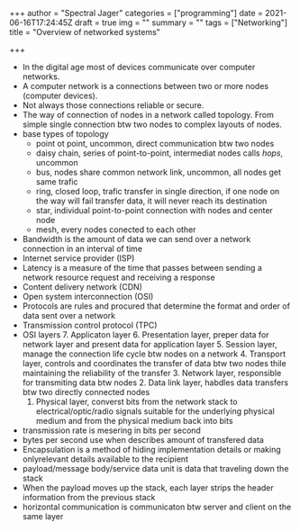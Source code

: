 +++
author = "Spectral Jager"
categories = ["programming"]
date = 2021-06-16T17:24:45Z
draft = true
img = ""
summary = ""
tags = ["Networking"]
title = "Overview of networked systems"

+++
- In the digital age most of devices communicate over computer networks. 
- A computer network is a connections between two or more nodes (computer devices). 
- Not always those connections reliable or secure.
- The way of connection of nodes in a network called topology. From simple single connection btw two nodes to complex layouts of nodes.
- base types of topology
	- point ot point, uncommon, direct communication btw two nodes
    - daisy chain, series of point-to-point, intermediat nodes calls *hops*, uncommon
    - bus, nodes share common network link, uncommon, all nodes get same trafic
    - ring, closed loop, trafic transfer in single direction, if one node on the way will fail transfer data, it will never reach its destination
    - star, individual point-to-point connection with nodes and center node 
    - mesh, every nodes conected to each other
- Bandwidth is the amount of data we can send over a network connection in an interval of time
- Internet service provider (ISP)
- Latency is a measure of the time that passes between sending a network resource request and receiving a response
- Content delivery network (CDN)
- Open system interconnection (OSI)
- Protocols are rules and procured that determine the format and order of data sent over a network
- Transmission control protocol (TPC)
- OSI layers
	7. Applicaton layer
    6. Presentation layer, preper data for network layer and present data for application layer
    5. Session layer, manage the connection life cycle btw nodes on a network
    4. Transport layer, controls and coordinates the transfer of data btw two nodes thile maintaining the reliability of the transfer
    3. Network layer, responsible for transmiting data btw nodes
    2. Data link layer, habdles data transfers btw two directly connected nodes
    1. Physical layer, converst bits from the network stack to electrical/optic/radio signals suitable for the underlying physical medium and from the physical medium back into bits
- transmission rate is mesering in bits per second
- bytes per second use when describes amount of transfered data
- Encapsulation is a method of hiding implementation details or making onlyrelevant details available to the recipient
- payload/message body/service data unit is data that traveling down the stack
- When the payload moves up the stack, each layer strips the header information from the previous stack
- horizontal communication is communicaton btw server and client on the same layer

